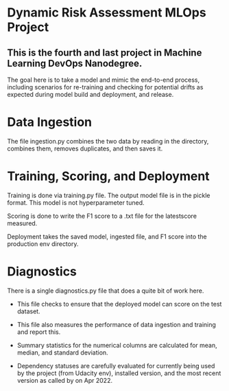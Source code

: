 # Dynamic Risk Assessment MLOps Project
## This is the fourth and last project in Machine Learning DevOps Nanodegree.

The goal here is to take a model and mimic the end-to-end process, including scenarios for re-training and checking for potential drifts as expected during model build and deployment, and release.

# Data Ingestion
The file ingestion.py combines the two data by reading in the directory, combines them, removes duplicates, and then saves it.

# Training, Scoring, and Deployment
Training is done via training.py file. The output model file is in the pickle format. This model is not hyperparameter tuned.

Scoring is done to write the F1 score to a .txt file for the latestscore measured.

Deployment takes the saved model, ingested file, and F1 score into the production env directory.

# Diagnostics
There is a single diagnostics.py file that does a quite bit of work here.

- This file checks to ensure that the deployed model can score on the test dataset.

- This file also measures the performance of data ingestion and training and report this.

- Summary statistics for the numerical columns are calculated for mean, median, and standard deviation.

- Dependency statuses are carefully evaluated for currently being used by the project (from Udacity env), installed version, and the most recent version as called by on Apr 2022.